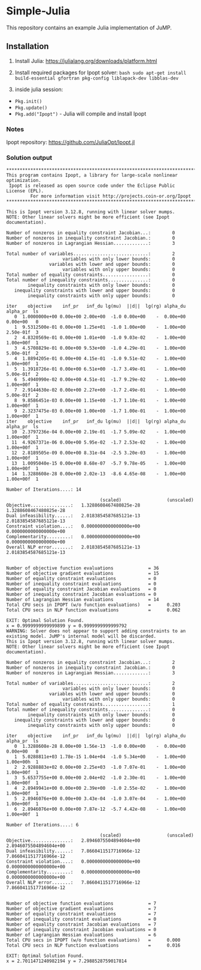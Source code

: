 # Simple-Julia
This repository contains an example Julia implementation of JuMP.


## Installation

1. Install Julia: https://julialang.org/downloads/platform.html
2. Install required packages for Ipopt solver: 
```bash sudo apt-get install build-essential gfortran pkg-config liblapack-dev libblas-dev ```

3. inside julia session: 
  - ```Pkg.init()```
  - ```Pkg.update()```
  - ```Pkg.add("Ipopt")``` - Julia will compile and install Ipopt
  
### Notes
Ipopt repository: https://github.com/JuliaOpt/Ipopt.jl 

### Solution output

```
******************************************************************************
This program contains Ipopt, a library for large-scale nonlinear optimization.
 Ipopt is released as open source code under the Eclipse Public License (EPL).
         For more information visit http://projects.coin-or.org/Ipopt
******************************************************************************

This is Ipopt version 3.12.8, running with linear solver mumps.
NOTE: Other linear solvers might be more efficient (see Ipopt documentation).

Number of nonzeros in equality constraint Jacobian...:        0
Number of nonzeros in inequality constraint Jacobian.:        0
Number of nonzeros in Lagrangian Hessian.............:        3

Total number of variables............................:        2
                     variables with only lower bounds:        0
                variables with lower and upper bounds:        0
                     variables with only upper bounds:        0
Total number of equality constraints.................:        0
Total number of inequality constraints...............:        0
        inequality constraints with only lower bounds:        0
   inequality constraints with lower and upper bounds:        0
        inequality constraints with only upper bounds:        0

iter    objective    inf_pr   inf_du lg(mu)  ||d||  lg(rg) alpha_du alpha_pr  ls
   0  1.0000000e+00 0.00e+00 2.00e+00  -1.0 0.00e+00    -  0.00e+00 0.00e+00   0
   1  9.5312500e-01 0.00e+00 1.25e+01  -1.0 1.00e+00    -  1.00e+00 2.50e-01f  3
   2  4.8320569e-01 0.00e+00 1.01e+00  -1.0 9.03e-02    -  1.00e+00 1.00e+00f  1
   3  4.5708829e-01 0.00e+00 9.53e+00  -1.0 4.29e-01    -  1.00e+00 5.00e-01f  2
   4  1.8894205e-01 0.00e+00 4.15e-01  -1.0 9.51e-02    -  1.00e+00 1.00e+00f  1
   5  1.3918726e-01 0.00e+00 6.51e+00  -1.7 3.49e-01    -  1.00e+00 5.00e-01f  2
   6  5.4940990e-02 0.00e+00 4.51e-01  -1.7 9.29e-02    -  1.00e+00 1.00e+00f  1
   7  2.9144630e-02 0.00e+00 2.27e+00  -1.7 2.49e-01    -  1.00e+00 5.00e-01f  2
   8  9.8586451e-03 0.00e+00 1.15e+00  -1.7 1.10e-01    -  1.00e+00 1.00e+00f  1
   9  2.3237475e-03 0.00e+00 1.00e+00  -1.7 1.00e-01    -  1.00e+00 1.00e+00f  1
iter    objective    inf_pr   inf_du lg(mu)  ||d||  lg(rg) alpha_du alpha_pr  ls
  10  2.3797236e-04 0.00e+00 2.19e-01  -1.7 5.09e-02    -  1.00e+00 1.00e+00f  1
  11  4.9267371e-06 0.00e+00 5.95e-02  -1.7 2.53e-02    -  1.00e+00 1.00e+00f  1
  12  2.8189505e-09 0.00e+00 8.31e-04  -2.5 3.20e-03    -  1.00e+00 1.00e+00f  1
  13  1.0095040e-15 0.00e+00 8.68e-07  -5.7 9.78e-05    -  1.00e+00 1.00e+00f  1
  14  1.3288608e-28 0.00e+00 2.02e-13  -8.6 4.65e-08    -  1.00e+00 1.00e+00f  1

Number of Iterations....: 14

                                   (scaled)                 (unscaled)
Objective...............:   1.3288608467480825e-28    1.3288608467480825e-28
Dual infeasibility......:   2.0183854587685121e-13    2.0183854587685121e-13
Constraint violation....:   0.0000000000000000e+00    0.0000000000000000e+00
Complementarity.........:   0.0000000000000000e+00    0.0000000000000000e+00
Overall NLP error.......:   2.0183854587685121e-13    2.0183854587685121e-13


Number of objective function evaluations             = 36
Number of objective gradient evaluations             = 15
Number of equality constraint evaluations            = 0
Number of inequality constraint evaluations          = 0
Number of equality constraint Jacobian evaluations   = 0
Number of inequality constraint Jacobian evaluations = 0
Number of Lagrangian Hessian evaluations             = 14
Total CPU secs in IPOPT (w/o function evaluations)   =      0.203
Total CPU secs in NLP function evaluations           =      0.062

EXIT: Optimal Solution Found.
x = 0.9999999999999899 y = 0.9999999999999792
WARNING: Solver does not appear to support adding constraints to an existing model. JuMP's internal model will be discarded.
This is Ipopt version 3.12.8, running with linear solver mumps.
NOTE: Other linear solvers might be more efficient (see Ipopt documentation).

Number of nonzeros in equality constraint Jacobian...:        2
Number of nonzeros in inequality constraint Jacobian.:        0
Number of nonzeros in Lagrangian Hessian.............:        3

Total number of variables............................:        2
                     variables with only lower bounds:        0
                variables with lower and upper bounds:        0
                     variables with only upper bounds:        0
Total number of equality constraints.................:        1
Total number of inequality constraints...............:        0
        inequality constraints with only lower bounds:        0
   inequality constraints with lower and upper bounds:        0
        inequality constraints with only upper bounds:        0

iter    objective    inf_pr   inf_du lg(mu)  ||d||  lg(rg) alpha_du alpha_pr  ls
   0  1.3288608e-28 8.00e+00 1.56e-13  -1.0 0.00e+00    -  0.00e+00 0.00e+00   0
   1  5.0288811e+03 1.78e-15 1.04e+04  -1.0 5.34e+00    -  1.00e+00 1.00e+00h  1
   2  2.9288883e+02 0.00e+00 2.25e+03  -1.0 7.07e-01    -  1.00e+00 1.00e+00f  1
   3  5.6537755e+00 0.00e+00 2.04e+02  -1.0 2.30e-01    -  1.00e+00 1.00e+00f  1
   4  2.8949941e+00 0.00e+00 2.39e+00  -1.0 2.55e-02    -  1.00e+00 1.00e+00f  1
   5  2.8946076e+00 0.00e+00 3.43e-04  -1.0 3.07e-04    -  1.00e+00 1.00e+00f  1
   6  2.8946076e+00 0.00e+00 7.87e-12  -5.7 4.42e-08    -  1.00e+00 1.00e+00f  1

Number of Iterations....: 6

                                   (scaled)                 (unscaled)
Objective...............:   2.8946075504894604e+00    2.8946075504894604e+00
Dual infeasibility......:   7.8660411517716966e-12    7.8660411517716966e-12
Constraint violation....:   0.0000000000000000e+00    0.0000000000000000e+00
Complementarity.........:   0.0000000000000000e+00    0.0000000000000000e+00
Overall NLP error.......:   7.8660411517716966e-12    7.8660411517716966e-12


Number of objective function evaluations             = 7
Number of objective gradient evaluations             = 7
Number of equality constraint evaluations            = 7
Number of inequality constraint evaluations          = 0
Number of equality constraint Jacobian evaluations   = 7
Number of inequality constraint Jacobian evaluations = 0
Number of Lagrangian Hessian evaluations             = 6
Total CPU secs in IPOPT (w/o function evaluations)   =      0.000
Total CPU secs in NLP function evaluations           =      0.016

EXIT: Optimal Solution Found.
x = 2.7011471240982194 y = 7.2988528759017814
```

